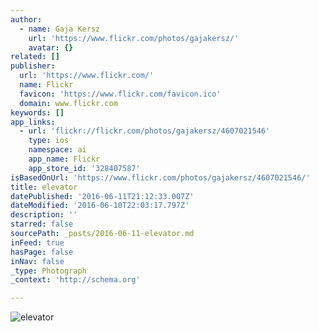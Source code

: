 ```yaml
---
author:
  - name: Gaja Kersz
    url: 'https://www.flickr.com/photos/gajakersz/'
    avatar: {}
related: []
publisher:
  url: 'https://www.flickr.com/'
  name: Flickr
  favicon: 'https://www.flickr.com/favicon.ico'
  domain: www.flickr.com
keywords: []
app_links:
  - url: 'flickr://flickr.com/photos/gajakersz/4607021546'
    type: ios
    namespace: ai
    app_name: Flickr
    app_store_id: '328407587'
isBasedOnUrl: 'https://www.flickr.com/photos/gajakersz/4607021546/'
title: elevator
datePublished: '2016-06-11T21:12:33.007Z'
dateModified: '2016-06-10T22:03:17.797Z'
description: ''
starred: false
sourcePath: _posts/2016-06-11-elevator.md
inFeed: true
hasPage: false
inNav: false
_type: Photograph
_context: 'http://schema.org'

---
```

![elevator](https://farm2.staticflickr.com/1049/4607021546_b079dbeef4_b.jpg)